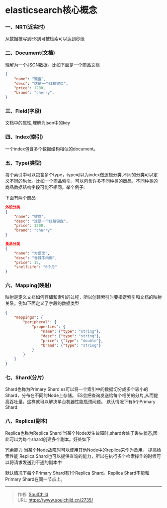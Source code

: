 # elasticsearch核心概念

<!--more-->
### 一、NRT(近实时)
从数据被写到ES到可被检索可以达到秒级

### 二、Document(文档)
理解为一个JSON数据。比如下面是一个商品文档
```json
{
    "name": "键盘",
    "desc": "这是一个红轴键盘",
    "price": 1200,
    "brand": "cherry",
}
```

### 三、Field(字段)
文档中的属性,理解为json中的key

### 四、Index(索引)
一个index包含多个数据结构相似的document。

### 五、Type(类型)
每个索引中可以包含多个type，type可以为index做逻辑分类,不同的分类可以定义不同的field。比如一个商品索引，可以包含许多不同种类的商品，不同种类的商品数据结构字段可能不相同。举个例子:

下面有两个商品
```json
外设分类
{
    "name": "键盘",
    "desc": "这是一个红轴键盘",
    "price": 1200,
    "brand": "cherry"
}

食品分类
{
    "name": "方便面",
    "desc": "香辣牛肉面",
    "price": 15,
    "shelfLife": "6个月"
}
```

### 六、Mapping(映射)
映射是定义文档如何存储和索引的过程，所以创建索引时要指定索引和文档的映射关系。例如下面定义了字段的数据类型
```json
{
    "mappings": {
        "peripheral": {
            "properties": {
                "name": {"type": "string"},
                "desc": {"type": "string"},
                "price": {"type": "double"},
                "brand": {"type": "string"}
            }
        }
    }
}
```

### 七、Shard(分片)
Shard也称为Primary Shard
es可以将一个索引中的数据切分成多个较小的Shard，分布在不同的Node上存储。
ES会把查询发送给每个相关的分片,从而提高吞吐量。这样就可以解决单台机器性能瓶颈问题。
默认情况下有5个Primary Shard

### 八、Replica(副本)
Replica也称为Replica Shard
当某个Node发生故障时,shard会处于丢失状态,因此可以为每个shard创建多个副本。好处如下

冗余能力
当某个Node故障时可以使用其他Node中的replica来作为备用。
提高检索性能
Replica Shard也可以提供查询的能力，所以在执行多个检索操作的时候可以将请求发送到不通的副本中

默认情况下每个Primary Shard有1个Replica Shard。Replica Shard不能和Primary Shard在同一节点上。


---

> 作者: [SoulChild](https://www.soulchild.cn)  
> URL: https://www.soulchild.cn/2735/  

